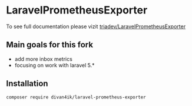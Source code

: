 # LaravelPrometheusExporter

To see full documentation please vizit [triadev/LaravelPrometheusExporter](https://github.com/triadev/LaravelPrometheusExporter)

## Main goals for this fork
* add more inbox metrics
* focusing on work with laravel 5.*


## Installation
``` composer require divan4ik/laravel-prometheus-exporter ```